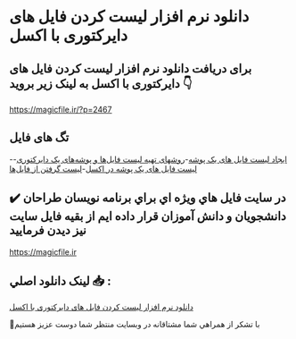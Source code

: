 # دانلود نرم افزار لیست کردن فایل های دایرکتوری با اکسل

## برای دریافت دانلود نرم افزار لیست کردن فایل های دایرکتوری با اکسل به لینک زیر بروید 👇

https://magicfile.ir/?p=2467

## تگ های فایل

-[ایجاد لیست فایل های یک پوشه](https://magicfile.ir/product/%d9%84%db%8c%d8%b3%d8%aa-%da%a9%d8%b1%d8%af%d9%86-%d9%81%d8%a7%db%8c%d9%84-%d9%87%d8%a7%db%8c-%d8%af%d8%a7%db%8c%d8%b1%da%a9%d8%aa%d9%88%d8%b1%db%8c-%d8%a8%d8%a7-%d8%a7%da%a9%d8%b3%d9%84/)-[روشهای تهیه لیست فایل‌ها و پوشه‌های یک دایرکتوری](https://magicfile.ir/product/%d9%84%db%8c%d8%b3%d8%aa-%da%a9%d8%b1%d8%af%d9%86-%d9%81%d8%a7%db%8c%d9%84-%d9%87%d8%a7%db%8c-%d8%af%d8%a7%db%8c%d8%b1%da%a9%d8%aa%d9%88%d8%b1%db%8c-%d8%a8%d8%a7-%d8%a7%da%a9%d8%b3%d9%84/)-[لیست فایل های یک پوشه در اکسل](https://magicfile.ir/product/%d9%84%db%8c%d8%b3%d8%aa-%da%a9%d8%b1%d8%af%d9%86-%d9%81%d8%a7%db%8c%d9%84-%d9%87%d8%a7%db%8c-%d8%af%d8%a7%db%8c%d8%b1%da%a9%d8%aa%d9%88%d8%b1%db%8c-%d8%a8%d8%a7-%d8%a7%da%a9%d8%b3%d9%84/)-[لیست گرفتن از فایل‌ها](https://magicfile.ir/product/%d9%84%db%8c%d8%b3%d8%aa-%da%a9%d8%b1%d8%af%d9%86-%d9%81%d8%a7%db%8c%d9%84-%d9%87%d8%a7%db%8c-%d8%af%d8%a7%db%8c%d8%b1%da%a9%d8%aa%d9%88%d8%b1%db%8c-%d8%a8%d8%a7-%d8%a7%da%a9%d8%b3%d9%84/)

## ✔️ در سايت فايل هاي ويژه اي براي برنامه نويسان طراحان دانشجويان و دانش آموزان قرار داده ايم از بقيه فايل سايت نيز ديدن فرماييد

https://magicfile.ir


## لينک دانلود اصلي 📥 :

[دانلود نرم افزار لیست کردن فایل های دایرکتوری با اکسل](https://magicfile.ir/product/%d9%84%db%8c%d8%b3%d8%aa-%da%a9%d8%b1%d8%af%d9%86-%d9%81%d8%a7%db%8c%d9%84-%d9%87%d8%a7%db%8c-%d8%af%d8%a7%db%8c%d8%b1%da%a9%d8%aa%d9%88%d8%b1%db%8c-%d8%a8%d8%a7-%d8%a7%da%a9%d8%b3%d9%84/) 


🙏با تشکر از همراهي شما مشتاقانه در وبسایت منتظر شما دوست عزیز هستیم

